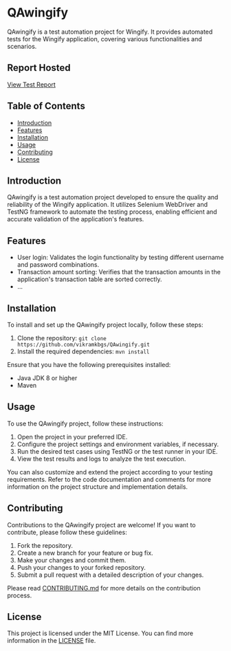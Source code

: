 # QAwingify

QAwingify is a test automation project for Wingify. It provides automated tests for the Wingify application, covering various functionalities and scenarios.

## Report Hosted
[View Test Report](https://vikramkbgs.github.io/QAwingify/reports/extentreport.html#)


## Table of Contents

- [Introduction](#introduction)
- [Features](#features)
- [Installation](#installation)
- [Usage](#usage)
- [Contributing](#contributing)
- [License](#license)

## Introduction

QAwingify is a test automation project developed to ensure the quality and reliability of the Wingify application. It utilizes Selenium WebDriver and TestNG framework to automate the testing process, enabling efficient and accurate validation of the application's features.

## Features

- User login: Validates the login functionality by testing different username and password combinations.
- Transaction amount sorting: Verifies that the transaction amounts in the application's transaction table are sorted correctly.
- ...

## Installation

To install and set up the QAwingify project locally, follow these steps:

1. Clone the repository: `git clone https://github.com/vikramkbgs/QAwingify.git`
2. Install the required dependencies: `mvn install`

Ensure that you have the following prerequisites installed:

- Java JDK 8 or higher
- Maven

## Usage

To use the QAwingify project, follow these instructions:

1. Open the project in your preferred IDE.
2. Configure the project settings and environment variables, if necessary.
3. Run the desired test cases using TestNG or the test runner in your IDE.
4. View the test results and logs to analyze the test execution.

You can also customize and extend the project according to your testing requirements. Refer to the code documentation and comments for more information on the project structure and implementation details.

## Contributing

Contributions to the QAwingify project are welcome! If you want to contribute, please follow these guidelines:

1. Fork the repository.
2. Create a new branch for your feature or bug fix.
3. Make your changes and commit them.
4. Push your changes to your forked repository.
5. Submit a pull request with a detailed description of your changes.

Please read [CONTRIBUTING.md](link-to-contributing-guidelines) for more details on the contribution process.

## License

This project is licensed under the MIT License. You can find more information in the [LICENSE](link-to-license-file) file.

